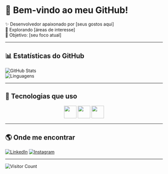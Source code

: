 # 👾 Bem-vindo ao meu GitHub!  

✨ Desenvolvedor apaixonado por [seus gostos aqui]  
🚀 Explorando [áreas de interesse]  
🎯 Objetivo: [seu foco atual]

---

## 📊 Estatísticas do GitHub
![GitHub Stats](https://github-readme-stats.vercel.app/api?username=SEU_USUARIO&show_icons=true&theme=tokyonight)  
![Linguagens](https://github-readme-stats.vercel.app/api/top-langs/?username=SEU_USUARIO&layout=compact&theme=tokyonight)

---

## 🚀 Tecnologias que uso
<p align="center">
  <img src="https://cdn.jsdelivr.net/gh/devicons/devicon/icons/python/python-original.svg" width="40"/>
  <img src="https://cdn.jsdelivr.net/gh/devicons/devicon/icons/javascript/javascript-original.svg" width="40"/>
  <img src="https://cdn.jsdelivr.net/gh/devicons/devicon/icons/linux/linux-original.svg" width="40"/>
  <!-- adicione mais ícones conforme seu gosto -->
</p>

---

## 🌎 Onde me encontrar
[![LinkedIn](https://img.shields.io/badge/LinkedIn-000?style=for-the-badge&logo=linkedin&logoColor=0E76A8)](https://linkedin.com/in/SEU_PERFIL)
[![Instagram](https://img.shields.io/badge/Instagram-000?style=for-the-badge&logo=instagram&logoColor=E4405F)](https://instagram.com/SEU_PERFIL)

---

![Visitor Count](https://komarev.com/ghpvc/?username=SEU_USUARIO&color=blueviolet)
